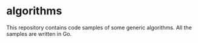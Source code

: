algorithms
==========

This repository contains code samples of some generic algorithms.
All the samples are written in Go.

